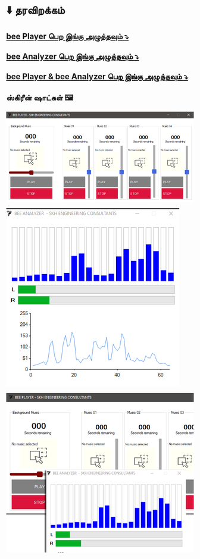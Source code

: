 # :arrow_down: தரவிறக்கம்

## [bee Player பெற இங்கு அழுத்தவும் :arrow_heading_down:](https://github.com/Katheesh/public/raw/master/zip/BeePlayer.zip) 


## [bee Analyzer பெற இங்கு அழுத்தவும் :arrow_heading_down:](https://github.com/Katheesh/public/raw/master/zip/BeeAnalyzer.zip)


## [bee Player & bee Analyzer பெற இங்கு அழுத்தவும் :arrow_heading_down:](https://github.com/Katheesh/public/raw/master/zip/setups.zip)

## ஸ்கிரீன் ஷாட்கள் :framed_picture:

![image](./images/app-1.png)

![image](./images/app-2.png)

![image](./images/app-3.png)
